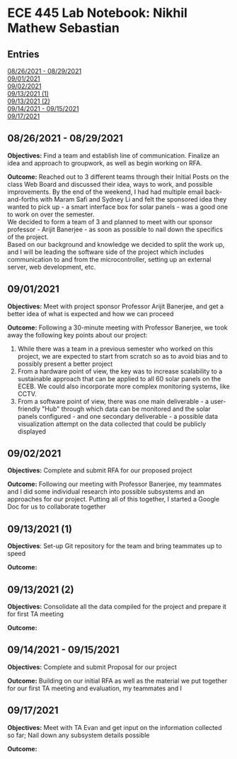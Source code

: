 # ECE 445 Lab Notebook: Nikhil Mathew Sebastian 

## Entries 
[08/26/2021 - 08/29/2021](#08262021---08292021) \
[09/01/2021](#09012021) \
[09/02/2021](#09022021) \
[09/13/2021 (1)](#09132021-1) \
[09/13/2021 (2)](#09132021-2) \
[09/14/2021 - 09/15/2021](#09142021---09152021) \
[09/17/2021](#09172021) 

## 08/26/2021 - 08/29/2021
**Objectives:** Find a team and establish line of communication. Finalize an idea and approach to groupwork, as well as begin working on RFA. 

**Outcome:** Reached out to 3 different teams through their Initial Posts on the class Web Board and discussed their idea, ways to work, and possible improvements. 
By the end of the weekend, I had had multiple email back-and-forths with Maram Safi and Sydney Li and felt the sponsored idea they wanted to pick up - a smart interface box for solar panels - was a good one to work on over the semester. \
We decided to form a team of 3 and planned to meet with our sponsor professor - Arijit Banerjee - as soon as possible to nail down the specifics of the project. \
Based on our background and knowledge we decided to split the work up, and I will be leading the software side of the project which includes communication to and from the microcontroller, setting up an external server, web development, etc. 

## 09/01/2021
**Objectives:** Meet with project sponsor Professor Arijit Banerjee, and get a better idea of what is expected and how we can proceed

**Outcome:** Following a 30-minute meeting with Professor Banerjee, we took away the following key points about our project:
1. While there was a team in a previous semester who worked on this project, we are expected to start from scratch so as to avoid bias and to possibly present a better project 
2. From a hardware point of view, the key was to increase scalability to a sustainable approach that can be applied to all 60 solar panels on the ECEB. We could also incorporate more complex monitoring systems, like CCTV. 
3. From a software point of view, there was one main deliverable - a user-friendly "Hub" through which data can be monitored and the solar panels configured - and one secondary deliverable - a possible data visualization attempt on the data collected that could be publicly displayed

## 09/02/2021
**Objectives:** Complete and submit RFA for our proposed project 

**Outcome:** Following our meeting with Professor Banerjee, my teammates and I did some individual research into possible subsystems and an approaches for our project.
Putting all of this together, I started a Google Doc for us to collaborate together 

## 09/13/2021 (1)
**Objectives**: Set-up Git repository for the team and bring teammates up to speed 

**Outcome:**

## 09/13/2021 (2)
**Objectives:** Consolidate all the data compiled for the project and prepare it for first TA meeting 

**Outcome:** 

## 09/14/2021 - 09/15/2021
**Objectives:** Complete and submit Proposal for our project 

**Outcome:** Building on our initial RFA as well as the material we put together for our first TA meeting and evaluation, my teammates and I 

## 09/17/2021
**Objectives:** Meet with TA Evan and get input on the information collected so far; Nail down any subsystem details possible 

**Outcome:**
